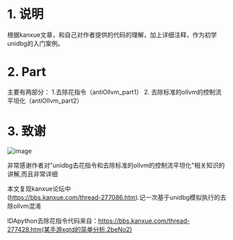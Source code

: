 # 1. 说明
根据kanxue文章，和自己对作者提供的代码的理解，加上详细注释，作为初学unidbg的入门案例。

# 2. Part
主要有两部分：   1.去除花指令（antiOllvm_part1）   2. 去除标准的ollvm的控制流平坦化（antiOllvm_part2）

# 3. 致谢
![image](https://github.com/FBLeee/unidbg-anti/assets/50468890/c0c07b26-58a4-44db-8008-84d872407fb7)

非常感谢作者对"unidbg去花指令和去除标准的ollvm的控制流平坦化"相关知识的讲解,而且非常详细   

本文复现kanxue论坛中   
(https://bbs.kanxue.com/thread-277086.htm).记一次基于unidbg模拟执行的去除ollvm混淆
    
IDApython去除花指令代码来自：https://bbs.kanxue.com/thread-277428.htm(某手游xqtd的简单分析,2beNo2)
